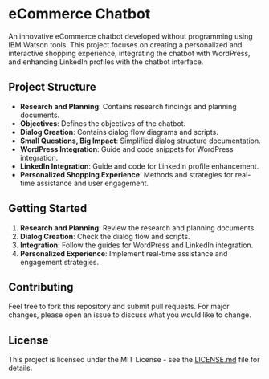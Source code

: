 # eCommerce Chatbot

An innovative eCommerce chatbot developed without programming using IBM Watson tools. This project focuses on creating a personalized and interactive shopping experience, integrating the chatbot with WordPress, and enhancing LinkedIn profiles with the chatbot interface.

## Project Structure

- **Research and Planning**: Contains research findings and planning documents.
- **Objectives**: Defines the objectives of the chatbot.
- **Dialog Creation**: Contains dialog flow diagrams and scripts.
- **Small Questions, Big Impact**: Simplified dialog structure documentation.
- **WordPress Integration**: Guide and code snippets for WordPress integration.
- **LinkedIn Integration**: Guide and code for LinkedIn profile enhancement.
- **Personalized Shopping Experience**: Methods and strategies for real-time assistance and user engagement.

## Getting Started

1. **Research and Planning**: Review the research and planning documents.
2. **Dialog Creation**: Check the dialog flow and scripts.
3. **Integration**: Follow the guides for WordPress and LinkedIn integration.
4. **Personalized Experience**: Implement real-time assistance and engagement strategies.

## Contributing

Feel free to fork this repository and submit pull requests. For major changes, please open an issue to discuss what you would like to change.

## License

This project is licensed under the MIT License - see the [LICENSE.md](LICENSE.md) file for details.

